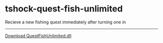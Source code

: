 # tshock-quest-fish-unlimited
 Recieve a new fishing quest immediately after turning one in

***

[Download QuestFishUnlimited.dll](https://github.com/onusai/tshock-quest-fish-unlimited/raw/main/bin/Debug/net6.0/QuestFishUnlimited.dll)
